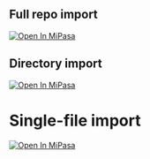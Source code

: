 ## Full repo import

<a target="_blank" href="https://staging.mipasa.com/projects/import/git?repo=https%3A%2F%2Fgithub.com%2Fvfsoraki%2Ftestpub&branch=main"><img src="https://staging.mipasa.com/mipasa/open-in.svg" alt="Open In MiPasa"/></a>

## Directory import

<a target="_blank" href="https://staging.mipasa.com/projects/import/git?repo=https%3A%2F%2Fgithub.com%2Fvfsoraki%2Ftestpub&branch=main&dir=1%2F2"><img src="https://staging.mipasa.com/mipasa/open-in.svg" alt="Open In MiPasa"/></a>

# Single-file import

<a target="_blank" href="https://staging.mipasa.com/projects/import/git?repo=https%3A%2F%2Fgithub.com%2Fvfsoraki%2Ftestpub&branch=main&file=list_vars.ipynb"><img src="https://staging.mipasa.com/mipasa/open-in.svg" alt="Open In MiPasa"/></a>
